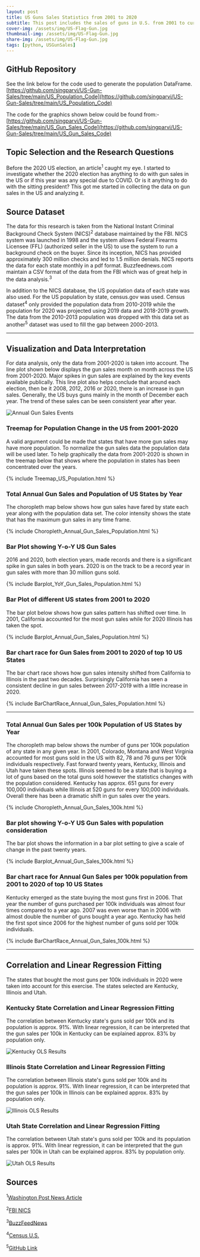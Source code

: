 ```yaml
---
layout: post
title: US Guns Sales Statistics from 2001 to 2020
subtitle: This post includes the sales of guns in U.S. from 2001 to current.
cover-img: /assets/img/US-Flag-Gun.jpg
thumbnail-img: /assets/img/US-Flag-Gun.jpg
share-img: /assets/img/US-Flag-Gun.jpg
tags: [python, USGunSales]
---
```

## GitHub Repository

See the link below for the code used to generate the population DataFrame.
[https://github.com/singparvi/US-Gun-Sales/tree/main/US_Population_Code](https://github.com/singparvi/US-Gun-Sales/tree/main/US_Population_Code)

The code for the graphics shown below could be found from:-
[https://github.com/singparvi/US-Gun-Sales/tree/main/US_Gun_Sales_Code](https://github.com/singparvi/US-Gun-Sales/tree/main/US_Gun_Sales_Code)

## Topic Selection and the Research Questions

Before the 2020 US election, an article<sup>1</sup> caught my eye. I started to investigate whether the 2020 election has anything to do with gun sales in the US or if this year was any special due to COVID. Or is it anything to do with the sitting president? This got me started in collecting the data on gun sales in the US and analyzing it. 

## Source Dataset

The data for this research is taken from the National Instant Criminal Background Check System (NICS)<sup>2</sup> database maintained by the FBI. NICS system was launched in 1998 and the system allows Federal Firearms Licensee (FFL) (authorized seller in the US) to use the system to run a background check on the buyer. Since its inception, NICS has provided approximately 300 million checks and led to 1.5 million denials. NICS reports the data for each state monthly in a pdf format. Buzzfeednews.com maintain a CSV format of the data from the FBI which was of great help in the data analysis.<sup>3</sup>

In addition to the NICS database, the US population data of each state was also used. For the US population by state, census.gov was used. Census dataset<sup>4</sup> only provided the population data from 2010-2019 while the population for 2020 was projected using 2019 data and 2018-2019 growth. The data from the 2010-2013 population was dropped with this data set as another<sup>5</sup> dataset was used to fill the gap between 2000-2013.

---
## Visualization and Data Interpretation

For data analysis, only the data from 2001-2020 is taken into account. The line plot shown below displays the gun sales month on month across the US from 2001-2020. Major spikes in gun sales are explained by the key events available publically. This line plot also helps conclude that around each election, then be it 2008, 2012, 2016 or 2020, there is an increase in gun sales. 
Generally, the US buys guns mainly in the month of December each year. The trend of these sales can be seen consistent year after year.

![Annual Gun Sales Events](https://github.com/singparvi/singparvi.github.io/raw/8ecf4bc80cf1feceac6fbf9a9699a69799a41335/assets/img/US_Annual_Gun_Sales_Events.jpeg)

### Treemap for Population Change in the US from 2001-2020

A valid argument could be made that states that have more gun sales may have more population. To normalize the gun sales data the population data will be used later. To help graphically the data from 2001-2020 is shown in the treemap below that shows where the population in states has been concentrated over the years.

{% include Treemap_US_Population.html %}

### Total Annual Gun Sales and Population of US States by Year

The choropleth map below shows how gun sales have fared by state each year along with the population data set. The color intensity shows the state that has the maximum gun sales in any time frame.

{% include Choropleth_Annual_Gun_Sales_Population.html %}
### Bar Plot showing Y-o-Y US Gun Sales

2016 and 2020, both election years, made records and there is a significant spike in gun sales in both years. 2020 is on the track to be a record year in gun sales with more than 30 million guns sold.

{% include Barplot_YoY_Gun_Sales_Population.html %}

### Bar Plot of different US states from 2001 to 2020

The bar plot below shows how gun sales pattern has shifted over time. In 2001, California accounted for the most gun sales while for 2020 Illinois has taken the spot.

{% include Barplot_Annual_Gun_Sales_Population.html %}

### Bar chart race for Gun Sales from 2001 to 2020 of top 10 US States

The bar chart race shows how gun sales intensity shifted from California to Illinois in the past two decades. Surprisingly California has seen a consistent decline in gun sales between 2017-2019 with a little increase in 2020.

{% include BarChartRace_Annual_Gun_Sales_Population.html %}

---
### Total Annual Gun Sales per 100k Population of US States by Year

The choropleth map below shows the number of guns per 100k population of any state in any given year. In 2001, Colorado, Montana and West Virginia accounted for most guns sold in the US with 82, 78 and 76 guns per 100k individuals respectively. Fast forward twenty years, Kentucky, Illinois and Utah have taken these spots. Illinois seemed to be a state that is buying a lot of guns based on the total guns sold however the statistics changes with the population considered. Kentucky has approx. 651 guns for every 100,000 individuals while Illinois at 520 guns for every 100,000 individuals. Overall there has been a dramatic shift in gun sales over the years. 

{% include Choropleth_Annual_Gun_Sales_100k.html %}

### Bar plot showing Y-o-Y US Gun Sales with population consideration

The bar plot shows the information in a bar plot setting to give a scale of change in the past twenty years. 

{% include Barplot_Annual_Gun_Sales_100k.html %}

### Bar chart race for Annual Gun Sales per 100k population from 2001 to 2020  of top 10 US States 

Kentucky emerged as the state buying the most guns first in 2006. That year the number of guns purchased per 100k individuals was almost four times compared to a year ago. 2007 was even worse than in 2006 with almost double the number of guns bought a year ago. Kentucky has held the first spot since 2006 for the highest number of guns sold per 100k individuals.

{% include BarChartRace_Annual_Gun_Sales_100k.html %}

---
## Correlation and Linear Regression Fitting

The states that bought the most guns per 100k individuals in 2020 were taken into account for this exercise. The states selected are Kentucky, Illinois and Utah. 

### Kentucky State Correlation and Linear Regression Fitting

The correlation between Kentucky state's guns sold per 100k and its population is approx. 91%. With linear regression, it can be interpreted that the gun sales per 100k in Kentucky can be explained approx. 83% by population only.

![Kentucky OLS Results](https://raw.githubusercontent.com/singparvi/singparvi.github.io/master/assets/img/Kentucky-OLS-Results.png)
### Illinois State Correlation and Linear Regression Fitting

The correlation between Illinois state's guns sold per 100k and its population is approx. 91%. With linear regression, it can be interpreted that the gun sales per 100k in Illinois can be explained approx. 83% by population only.

![Illinois OLS Results](https://raw.githubusercontent.com/singparvi/singparvi.github.io/master/assets/img/Illinois-OLS-Results.png)

### Utah State Correlation and Linear Regression Fitting

The correlation between Utah state's guns sold per 100k and its population is approx. 91%. With linear regression, it can be interpreted that the gun sales per 100k in Utah can be explained approx. 83% by population only.

![Utah OLS Results](https://raw.githubusercontent.com/singparvi/singparvi.github.io/master/assets/img/Utah-OLS-Results.png)
## Sources

<sup>1</sup>[Washington Post News Article](https://www.washingtonpost.com/business/2020/10/29/walmart-guns-civil-unres/)

<sup>2</sup>[FBI NICS](https://www.fbi.gov/services/cjis/nics) 

<sup>3</sup>[BuzzFeedNews](https://github.com/BuzzFeedNews/nics-firearm-background-checks)

<sup>4</sup>[Census U.S.](http://www2.census.gov/programs-surveys/popest/datasets/2010-2019/national/totals/nst-est2019-alldata.csv)

<sup>5</sup>[GitHub Link](https://github.com/jakevdp/data-USstates)

